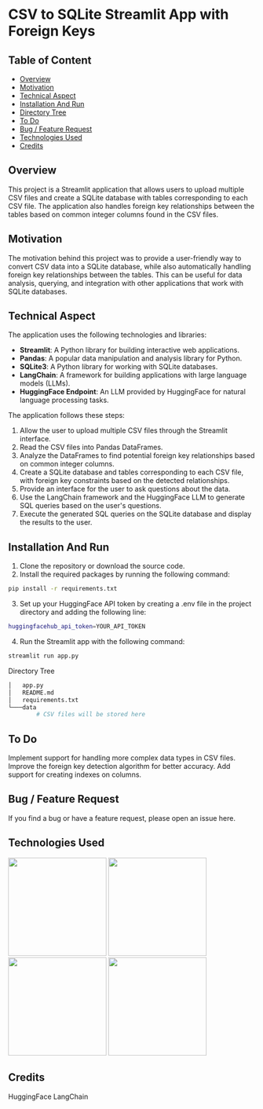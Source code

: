 # CSV to SQLite Streamlit App with Foreign Keys

## Table of Content
- [Overview](#overview)
- [Motivation](#motivation)
- [Technical Aspect](#technical-aspect)
- [Installation And Run](#installation-and-run)
- [Directory Tree](#directory-tree)
- [To Do](#to-do)
- [Bug / Feature Request](#bug---feature-request)
- [Technologies Used](#technologies-used)
- [Credits](#credits)
  
## Overview
This project is a Streamlit application that allows users to upload multiple CSV files and create a SQLite database with tables corresponding to each CSV file. The application also handles foreign key relationships between the tables based on common integer columns found in the CSV files.

## Motivation
The motivation behind this project was to provide a user-friendly way to convert CSV data into a SQLite database, while also automatically handling foreign key relationships between the tables. This can be useful for data analysis, querying, and integration with other applications that work with SQLite databases.

## Technical Aspect
The application uses the following technologies and libraries:

- **Streamlit**: A Python library for building interactive web applications.
- **Pandas**: A popular data manipulation and analysis library for Python.
- **SQLite3**: A Python library for working with SQLite databases.
- **LangChain**: A framework for building applications with large language models (LLMs).
- **HuggingFace Endpoint**: An LLM provided by HuggingFace for natural language processing tasks.

The application follows these steps:

1. Allow the user to upload multiple CSV files through the Streamlit interface.
2. Read the CSV files into Pandas DataFrames.
3. Analyze the DataFrames to find potential foreign key relationships based on common integer columns.
4. Create a SQLite database and tables corresponding to each CSV file, with foreign key constraints based on the detected relationships.
5. Provide an interface for the user to ask questions about the data.
6. Use the LangChain framework and the HuggingFace LLM to generate SQL queries based on the user's questions.
7. Execute the generated SQL queries on the SQLite database and display the results to the user.

## Installation And Run
1. Clone the repository or download the source code.
2. Install the required packages by running the following command:

```bash
pip install -r requirements.txt
```
3. Set up your HuggingFace API token by creating a .env file in the project directory and adding the following line:
```bash
huggingfacehub_api_token=YOUR_API_TOKEN
```
4. Run the Streamlit app with the following command:
```bash
streamlit run app.py
```
Directory Tree
```bash
│   app.py
│   README.md
│   requirements.txt
└───data
        # CSV files will be stored here
```
## To Do

Implement support for handling more complex data types in CSV files.
Improve the foreign key detection algorithm for better accuracy.
Add support for creating indexes on columns.

## Bug / Feature Request
If you find a bug or have a feature request, please open an issue here.

## Technologies Used
<img target="_blank" src="https://streamlit.io/images/brand/streamlit-mark-color.png" width=200>
<img target="_blank" src="https://pandas.pydata.org/static/img/pandas.svg" width=200>
<img target="_blank" src="https://www.sqlite.org/images/sqlite370_banner.gif" width=200>
<img target="_blank" src="https://huggingface.co/front/assets/huggingface_logo-noborder.svg" width=200>

## Credits
HuggingFace
LangChain
